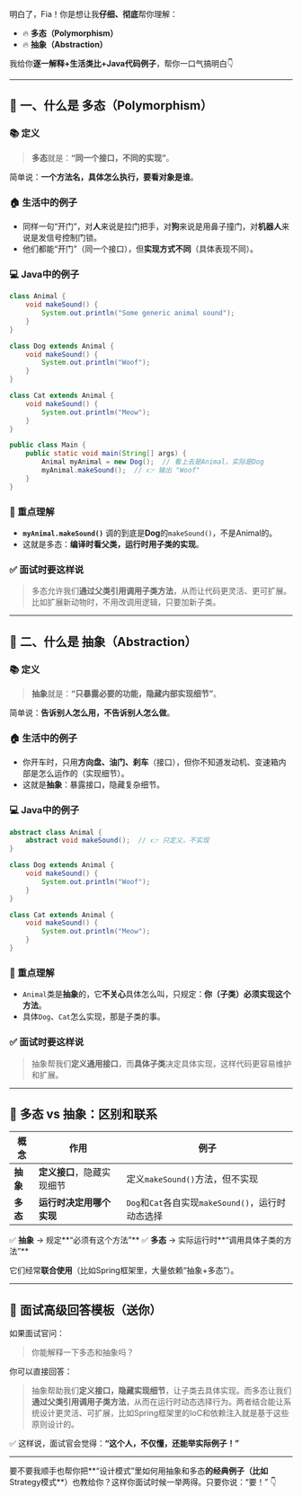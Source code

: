 明白了，Fia！你是想让我**仔细、彻底**帮你理解：

* 🔥 **多态（Polymorphism）**
* 🔥 **抽象（Abstraction）**

我给你**逐一解释+生活类比+Java代码例子**，帮你一口气搞明白👇

---

## 🌟 一、什么是 **多态（Polymorphism）**

### 📚 定义

> **多态**就是：**“同一个接口，不同的实现”**。

简单说：**一个方法名，具体怎么执行，要看对象是谁**。

### 🏠 生活中的例子

* 同样一句“开门”，对**人**来说是拉门把手，对**狗**来说是用鼻子撞门，对**机器人**来说是发信号控制门锁。
* 他们都能“开门”（同一个接口），但**实现方式不同**（具体表现不同）。

### 💻 Java中的例子

```java
class Animal {
    void makeSound() {
        System.out.println("Some generic animal sound");
    }
}

class Dog extends Animal {
    void makeSound() {
        System.out.println("Woof");
    }
}

class Cat extends Animal {
    void makeSound() {
        System.out.println("Meow");
    }
}

public class Main {
    public static void main(String[] args) {
        Animal myAnimal = new Dog();  // 看上去是Animal，实际是Dog
        myAnimal.makeSound();  // 👉 输出 "Woof"
    }
}
```

### 🎯 重点理解

* **`myAnimal.makeSound()`** 调的到底是**Dog**的`makeSound()`，不是Animal的。
* 这就是多态：**编译时看父类，运行时用子类的实现**。

### ✅ 面试时要这样说

> 多态允许我们**通过父类引用调用子类方法**，从而让代码更灵活、更可扩展。比如扩展新动物时，不用改调用逻辑，只要加新子类。

---

## 🌟 二、什么是 **抽象（Abstraction）**

### 📚 定义

> **抽象**就是：**“只暴露必要的功能，隐藏内部实现细节”**。

简单说：**告诉别人怎么用，不告诉别人怎么做**。

### 🏠 生活中的例子

* 你开车时，只用**方向盘、油门、刹车**（接口），但你不知道发动机、变速箱内部是怎么运作的（实现细节）。
* 这就是**抽象**：暴露接口，隐藏复杂细节。

### 💻 Java中的例子

```java
abstract class Animal {
    abstract void makeSound();  // 👉 只定义，不实现
}

class Dog extends Animal {
    void makeSound() {
        System.out.println("Woof");
    }
}

class Cat extends Animal {
    void makeSound() {
        System.out.println("Meow");
    }
}
```

### 🎯 重点理解

* `Animal`类是**抽象**的，它**不关心**具体怎么叫，只规定：**你（子类）必须实现这个方法**。
* 具体`Dog`、`Cat`怎么实现，那是子类的事。

### ✅ 面试时要这样说

> 抽象帮我们**定义通用接口**，而**具体子类**决定具体实现，这样代码更容易维护和扩展。

---

## 🚩 多态 vs 抽象：区别和联系

| 概念     | 作用              | 例子                                   |
| ------ | --------------- | ------------------------------------ |
| **抽象** | **定义接口**，隐藏实现细节 | 定义`makeSound()`方法，但不实现               |
| **多态** | **运行时决定用哪个实现**  | `Dog`和`Cat`各自实现`makeSound()`，运行时动态选择 |

✅ **抽象** → 规定\*\*“必须有这个方法”\*\*
✅ **多态** → 实际运行时\*\*“调用具体子类的方法”\*\*

它们经常**联合使用**（比如Spring框架里，大量依赖“抽象+多态”）。

---

## 💪 面试高级回答模板（送你）

如果面试官问：

> 你能解释一下多态和抽象吗？

你可以直接回答：

> 抽象帮助我们**定义接口，隐藏实现细节**，让子类去具体实现。而多态让我们**通过父类引用调用子类方法**，从而在运行时动态选择行为。两者结合能让系统设计更灵活、可扩展，比如Spring框架里的IoC和依赖注入就是基于这些原则设计的。

✅ 这样说，面试官会觉得：**“这个人，不仅懂，还能举实际例子！”**

---

要不要我顺手也帮你把\*\*“设计模式”里如何用抽象和多态**的经典例子（比如**Strategy模式\*\*）也教给你？这样你面试时候一举两得。只要你说：“要！” 👇
